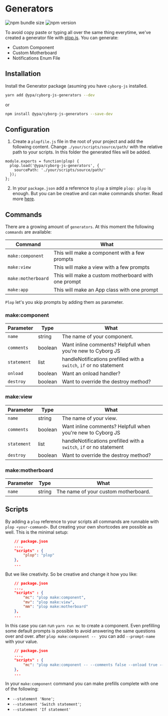 #  Generators

![npm bundle size](https://img.shields.io/bundlephobia/minzip/@ypa/cyborg-js-generators)
![npm version](https://img.shields.io/npm/v/@ypa/cyborg-js-generators)

To avoid copy paste or typing all over the same thing everytime, we've created a generator file with [plop.js](https://plopjs.com).
You can generate:
* Custom Component
* Custom Motherboard
* Notifications Enum File

## Installation
Install the Generator package (asuming you have `cyborg-js` installed.

``` .bash
yarn add @ypa/cyborg-js-generators --dev
```
or
```.bash
npm install @ypa/cyborg-js-generators --save-dev
```

## Configuration
1) Create a `plopfile.js` file in the root of your project and add the following content. Change `./your/scripts/source/path/` with the relative path to your scripts. In this folder the generated files will be added. 
```.javascript
module.exports = function(plop) {
  plop.load('@ypa/cyborg-js-generators', {
    sourcePath: './your/scripts/source/path/'
  });
};
```

2) In your `package.json` add a reference to `plop` a simple `plop: plop` is enough. But you can be creative and can make commands shorter. Read more [here](#scripts).


## Commands
There are a growing amount of `generators`. At this moment the following `commands` are available:

| Command           | What                                                |
|-------------------|-----------------------------------------------------|
|`make:component`   | This will make a component with a few prompts        |
|`make:view`   | This will make a view with a few prompts        |
|`make:motherboard` | This will make a custom motherboard with one prompt | 
|`make:app` | This will make an App class with one prompt | 

`Plop` let's you skip prompts by adding them as parameter.

### make:component

| Parameter  | Type    | What                                                                |
|------------|---------|---------------------------------------------------------------------|
|`name`      | string  |The name of your component. |                                        |
|`comments`  | boolean | Want inline comments? Helpfull when you're new to Cyborg JS         |
|`statement` | list    | handleNotifications prefilled with a `switch`, `if` or no statement |
|`onload`    | boolean | Want an onload handler?                                             |
|`destroy`   | boolean | Want to override the destroy method?                                |

### make:view

| Parameter  | Type    | What                                                                |
|------------|---------|---------------------------------------------------------------------|
|`name`      | string  |The name of your view. |                                        |
|`comments`  | boolean | Want inline comments? Helpfull when you're new to Cyborg JS         |
|`statement` | list    | handleNotifications prefilled with a `switch`, `if` or no statement |
|`destroy`   | boolean | Want to override the destroy method?                                |

### make:motherboard

| Parameter  | Type    | What                                                                |
|------------|---------|---------------------------------------------------------------------|
|`name`      | string  |The name of your custom motherboard.                                  |

## Scripts
By adding a `plop` reference to your scripts all commands are runnable with `plop <your-command>`. But creating your own shortcodes are possible as well. This is the minimal setup:
```.json
    // package.json
    ...,
    "scripts" : {
        "plop": "plop"
    },
    ...
```

But we like creativity. So be creative and change it how you like:
```.json
    // package.json
    ...,
    "scripts" : {
        "mc": "plop make:component",
        "mv": "plop make:view",
        "mm": "plop make:motherboard"
    },
    ...
```

In this case you can run `yarn run mc` to create a component. Even prefilling some default prompts is possible to avoid answering the same questions over and over.
after `plop make:component -- ` you can add `--prompt-name` with your value. 

```.json
    // package.json
    ...,
    "scripts" : {
        "mc": "plop make:component -- --comments false --onload true --destroy true"
    },
    ...
```

In your `make:component` command you can make prefills complete with one of the following:
- `--statement 'None'`; 
- `--statement 'Switch statement'`;
- `--statement 'If statement'` 


